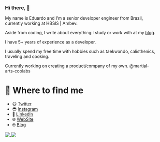 ### Hi there, :wave:

My name is Eduardo and I'm a senior developer engineer from Brazil, currently working at HBSIS | Ambev.

Aside from coding, I write about everything I study or work with at my [blog](http://souzaeduardoac.github.io/blog).

I have 5+ years of experience as a developer.

I usually spend my free time with hobbies such as taekwondo, calisthenics, traveling and cooking.

Currently working on creating a product/company of my own. @martial-arts-coolabs

# :pushpin: Where to find me
 * :smiley: [Twitter](https://twitter.com/souzaeduardoac)
 * :sunglasses: [Instagram](https://www.instagram.com/souzaeduardoac/)
 * :briefcase: [LinkedIn](https://www.linkedin.com/in/souzaeduardoac/)
 * :globe_with_meridians: [WebSite](http://souzaeduardoac.github.io/)
 * :nerd_face: [Blog](http://souzaeduardoac.github.io/blog)

<a href="https://github.com/anuraghazra/github-readme-stats">
  <img align="center" src="https://github-readme-stats.souzaeduardoac.vercel.app/api?username=souzaeduardoac&hide=issues&count_private=true&show_icons=true&theme=dark" />
</a>
<a href="https://github.com/anuraghazra/convoychat">
  <img align="center" src="https://github-readme-stats.souzaeduardoac.vercel.app/api/top-langs/?username=souzaeduardoac&layout=compact&theme=dark" />
</a>

